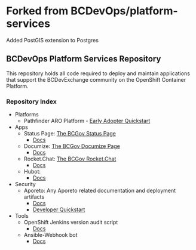 # Forked from BCDevOps/platform-services
Added PostGIS extension to Postgres


## BCDevOps Platform Services Repository

This repository holds all code required to deploy and maintain applications that support the BCDevExchange community on the OpenShift Container Platform.

### Repository Index
- Platforms
  - Pathfinder ARO Platform - [Early Adopter Quickstart](platforms/pathfinder-aro/readme.md)
- Apps
  - Status Page: [The BCGov Status Page](http://status.pathfinder.gov.bc.ca)
      - [Docs](apps/statuspage/readme.md)
  - Documize: [The BCGov Documize Page](https://docs.pathfinder.gov.bc.ca)
      - [Docs](apps/documize/README.md)
  - Rocket.Chat: [The BCGov Rocket.Chat](https://chat.pathfinder.gov.bc.ca)
      - [Docs](apps/rocketchat/readme.md)
  - Hubot:
      - [Docs](apps/hubot/README.md)
- Security 
  - Aporeto:  Any Aporeto related documentation and deployment artifacts
      - [Docs](security/aporeto/readme.md)
      - [Developer Quickstart](security/aporeto/docs/QuickStart.md)
- Tools
    - OpenShift Jenkins version audit script
      - [Docs](tools/audit/jenkins_versions/readme.md)
    - Ansible-Webhook bot
      - [Docs](tools/bots/ansible-webhook/readme.md)
